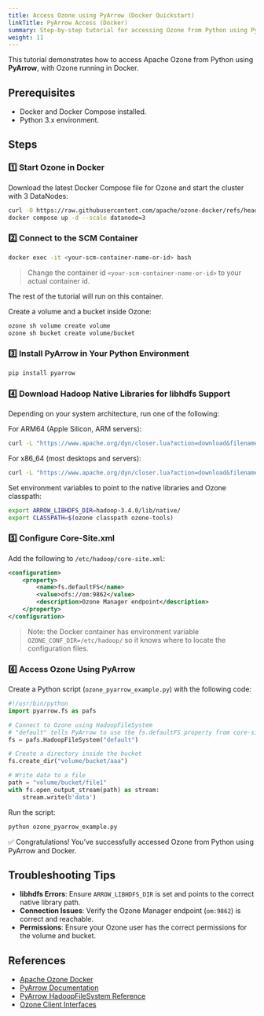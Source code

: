 ```yaml
---
title: Access Ozone using PyArrow (Docker Quickstart)
linkTitle: PyArrow Access (Docker)
summary: Step-by-step tutorial for accessing Ozone from Python using PyArrow in a Docker environment.
weight: 11
---
```


<!--
Licensed to the Apache Software Foundation (ASF) under one or more
contributor license agreements.  See the NOTICE file distributed with
this work for additional information regarding copyright ownership.
The ASF licenses this file to You under the Apache License, Version 2.0
(the "License"); you may not use this file except in compliance with
the License.  You may obtain a copy of the License at

    http://www.apache.org/licenses/LICENSE-2.0

Unless required by applicable law or agreed to in writing, software
distributed under the License is distributed on an "AS IS" BASIS,
WITHOUT WARRANTIES OR CONDITIONS OF ANY KIND, either express or implied.
See the License for the specific language governing permissions and
limitations under the License.
-->

This tutorial demonstrates how to access Apache Ozone from Python using **PyArrow**, with Ozone running in Docker.

## Prerequisites

- Docker and Docker Compose installed.
- Python 3.x environment.

## Steps

### 1️⃣ Start Ozone in Docker

Download the latest Docker Compose file for Ozone and start the cluster with 3 DataNodes:

```bash
curl -O https://raw.githubusercontent.com/apache/ozone-docker/refs/heads/latest/docker-compose.yaml
docker compose up -d --scale datanode=3
```

### 2️⃣ Connect to the SCM Container

```bash
docker exec -it <your-scm-container-name-or-id> bash
```
> Change the container id `<your-scm-container-name-or-id>` to your actual container id.

The rest of the tutorial will run on this container.

Create a volume and a bucket inside Ozone:

```bash
ozone sh volume create volume
ozone sh bucket create volume/bucket
```

### 3️⃣ Install PyArrow in Your Python Environment

```bash
pip install pyarrow
```

### 4️⃣ Download Hadoop Native Libraries for libhdfs Support

Depending on your system architecture, run one of the following:

For ARM64 (Apple Silicon, ARM servers):
```bash
curl -L "https://www.apache.org/dyn/closer.lua?action=download&filename=hadoop/common/hadoop-3.4.0/hadoop-3.4.0-aarch64.tar.gz" | tar -xz --wildcards 'hadoop-3.4.0/lib/native/libhdfs.*'
```

For x86_64 (most desktops and servers):
```bash
curl -L "https://www.apache.org/dyn/closer.lua?action=download&filename=hadoop/common/hadoop-3.4.0/hadoop-3.4.0.tar.gz" | tar -xz --wildcards 'hadoop-3.4.0/lib/native/libhdfs.*'
```

Set environment variables to point to the native libraries and Ozone classpath:

```bash
export ARROW_LIBHDFS_DIR=hadoop-3.4.0/lib/native/
export CLASSPATH=$(ozone classpath ozone-tools)
```

### 5️⃣ Configure Core-Site.xml

Add the following to `/etc/hadoop/core-site.xml`:

```xml
<configuration>
    <property>
        <name>fs.defaultFS</name>
        <value>ofs://om:9862</value>
        <description>Ozone Manager endpoint</description>
    </property>
</configuration>
```
> Note: the Docker container has environment variable `OZONE_CONF_DIR=/etc/hadoop/` so it knows where to locate the configuration files.

### 6️⃣ Access Ozone Using PyArrow

Create a Python script (`ozone_pyarrow_example.py`) with the following code:

```python
#!/usr/bin/python
import pyarrow.fs as pafs

# Connect to Ozone using HadoopFileSystem
# "default" tells PyArrow to use the fs.defaultFS property from core-site.xml
fs = pafs.HadoopFileSystem("default")

# Create a directory inside the bucket
fs.create_dir("volume/bucket/aaa")

# Write data to a file
path = "volume/bucket/file1"
with fs.open_output_stream(path) as stream:
    stream.write(b'data')
```

Run the script:

```bash
python ozone_pyarrow_example.py
```

✅ Congratulations! You’ve successfully accessed Ozone from Python using PyArrow and Docker.

## Troubleshooting Tips

- **libhdfs Errors**: Ensure `ARROW_LIBHDFS_DIR` is set and points to the correct native library path.
- **Connection Issues**: Verify the Ozone Manager endpoint (`om:9862`) is correct and reachable.
- **Permissions**: Ensure your Ozone user has the correct permissions for the volume and bucket.

## References

- [Apache Ozone Docker](https://github.com/apache/ozone-docker)
- [PyArrow Documentation](https://arrow.apache.org/docs/python/)
- [PyArrow HadoopFileSystem Reference](https://arrow.apache.org/docs/python/generated/pyarrow.fs.HadoopFileSystem.html)
- [Ozone Client Interfaces](https://ozone.apache.org/docs/edge/interface.html)
